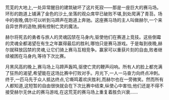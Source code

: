 荒芜的大地上,一处异常醒目的建筑破坏了这片死寂——那是一座巨大的赛马场。环形的跑道上铺满了金色的沙土,坐落的观众席早已破败不堪,到处爬满了青苔。场中的夜晚,偶尔可以听到马蹄声在跑道上奔驰。这座赛马场的主人叫做赫尔,一个来自异世界的造物,拥有控制亡灵的魔法。

赫尔将死去的勇者与旅人的灵魂囚禁在马身内,驱使他们在赛道上竞技。这些倒霉的灵魂全都渴望在有生之年赢得最后的胜利,哪怕只是赛马游戏。于是每到夜晚,赫尔就释放囚禁的灵魂,让它们骑上赛马互相竞争。赢家可以重获片刻的自由,败者继续被困在马身内,等待下次比赛。

月黑风高的晚上,赛马场上马蹄声轰鸣,驱使亡灵的鞭声闷响。所有人的脸上都充满了狂热的渴望,希望能在这场比赛中打败对手。月光下,一人一马奋力向终点冲刺。终于,一匹马先于众人抵达终点,它嘶鸣着欢庆胜利,而赫尔也在一旁微笑。然而所有人都知道,这短暂的自由很快就会在下次比赛中结束,纵使心中害怕,他们还是不得不接受赫尔无休止的赛马游戏,在这荒芜的赛马场上重复着胜负兴衰......
